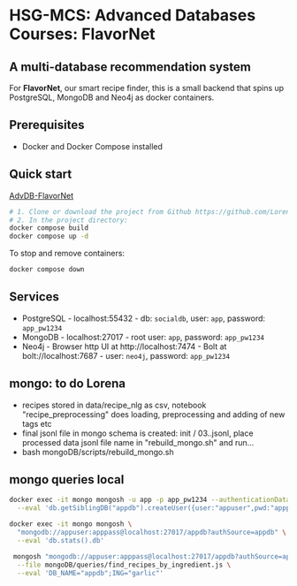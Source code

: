 # HSG-MCS: Advanced Databases Courses: **FlavorNet**
## A multi-database recommendation system
For **FlavorNet**, our smart recipe finder, this is a small backend that spins up PostgreSQL, MongoDB and Neo4j as docker containers.

## Prerequisites

- Docker and Docker Compose installed

## Quick start
[AdvDB-FlavorNet](https://github.com/LorenaRaichle/AdvDB-FlavorNet)
```bash
# 1. Clone or download the project from Github https://github.com/LorenaRaichle/AdvDB-FlavorNet --> Unzip the project if need
# 2. In the project directory:
docker compose build
docker compose up -d
```

To stop and remove containers:
```bash
docker compose down
```

## Services

- PostgreSQL - localhost:55432 - db: `socialdb`, user: `app`, password: `app_pw1234`
- MongoDB - localhost:27017 - root user: `app`, password: `app_pw1234`
- Neo4j - Browser http UI at http://localhost:7474 - Bolt at bolt://localhost:7687 - user: `neo4j`, password: `app_pw1234`



## mongo: to do Lorena
- recipes stored in data/recipe_nlg as csv, notebook "recipe_preprocessing" does loading, preprocessing and adding of new tags etc
- final jsonl file in mongo schema is created: init / 03..jsonl, place processed data jsonl file name in "rebuild_mongo.sh" and run...
- bash mongoDB/scripts/rebuild_mongo.sh

## mongo queries local
```bash
docker exec -it mongo mongosh -u app -p app_pw1234 --authenticationDatabase admin \
  --eval 'db.getSiblingDB("appdb").createUser({user:"appuser",pwd:"apppass",roles:[{role:"readWrite",db:"appdb"}]})'

```

```bash
docker exec -it mongo mongosh \
  "mongodb://appuser:apppass@localhost:27017/appdb?authSource=appdb" \
  --eval 'db.stats().db'

```


```bash
 mongosh "mongodb://appuser:apppass@localhost:27017/appdb?authSource=appdb" \
  --file mongoDB/queries/find_recipes_by_ingredient.js \
  --eval 'DB_NAME="appdb";ING="garlic"'

```

